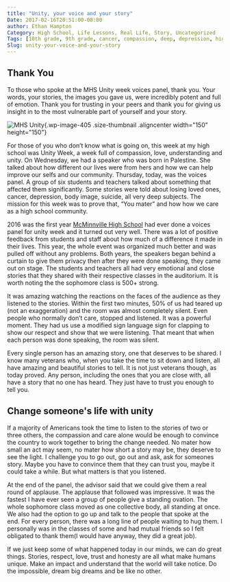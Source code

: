 ```yaml
---
title: "Unity, your voice and your story"
Date: 2017-02-16T20:51:00-08:00
author: Ethan Hampton
Category: High School, Life Lessons, Real Life, Story, Uncategorized
Tags: [10th grade, 9th grade, cancer, compassion, deep, depression, high school, life, listen, Love, stories, Story, suicide, Teen, unexperienced, Unity]
Slug: unity-your-voice-and-your-story
---
```


Thank You
---------

To those who spoke at the MHS Unity week voices panel, thank you. Your
words, your stories, the images you gave us, were incredibly potent and
full of emotion. Thank you for trusting in your peers and thank you for
giving us insight in to the most vulnerable part of yourself and your
story.

![MHS
Unity](https://www.ethohampton.com/wp-content/uploads/2017/02/MHS_unity-150x150.png){.wp-image-405
.size-thumbnail .aligncenter width="150" height="150"}

For those of you who don’t know what is going on, this week at my high
school was Unity Week, a week full of compassion, love, understanding
and unity. On Wednesday, we had a speaker who was born in Palestine. She
talked about how different our lives were from hers and how we can help
improve our selfs and our community. Thursday, today, was the voices
panel. A group of six students and teachers talked about something that
affected them significantly. Some stories were told about losing loved
ones, cancer, depression, body image, suicide, all very deep subjects.
The mission for this week was to prove that, “You mater” and how how we
care as a high school community.

2016 was the first year [McMinnville High
School](http://mhs.msd.k12.or.us/) had ever done a voices panel for
unity week and it turned out very well. There was a lot of positive
feedback from students and staff about how much of a difference it made
in their lives. This year, the whole event was organized much better and
was pulled off without any problems. Both years, the speakers began
behind a curtain to give them privacy then after they were done
speaking, they came out on stage. The students and teachers all had very
emotional and close stories that they shared with their respective
classes in the auditorium. It is worth noting the the sophomore class is
500+ strong.

It was amazing watching the reactions on the faces of the audience as
they listened to the stories. Within the first two minutes, 50% of us
had teared up (not an exaggeration) and the room was almost completely
silent. Even people who normally don’t care, stopped and listened. It
was a powerful moment. They had us use a modified sign language sign for
clapping to show our respect and show that we were listening. That meant
that when each person was done speaking, the room was silent.

Every single person has an amazing story, one that deserves to be
shared. I know many veterans who, when you take the time to sit down and
listen, all have amazing and beautiful stories to tell. It is not just
veterans though, as today proved. Any person, including the ones that
you are close with, all have a story that no one has heard. They just
have to trust you enough to tell you.

Change someone's life with unity
--------------------------------

If a majority of Americans took the time to listen to the stories of two
or three others, the compassion and care alone would be enough to
convince the country to work together to bring the change needed. No
mater how small an act may seem, no mater how short a story may be, they
deserve to see the light. I challenge you to go out, go out and ask, ask
for someones story. Maybe you have to convince them that they can trust
you, maybe it could take a while. But what matters is that you listened.

At the end of the panel, the advisor said that we could give them a real
round of applause. The applause that followed was impressive. It was the
fastest I have ever seen a group of people give a standing ovation. The
whole sophomore class moved as one collective body, all standing at
once. We also had the option to go up and talk to the people that spoke
at the end. For every person, there was a long line of people waiting to
hug them. I personally was in the classes of some and had mutual friends
so I felt obligated to thank them(I would have anyway, they did a great
job).

If we just keep some of what happened today in our minds, we can do
great things. Stories, respect, love, trust and honesty are all what
make humans unique. Make an impact and understand that the world will
take notice. Do the impossible, dream big dreams and be like no other.
